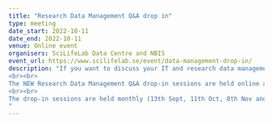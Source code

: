 ```yaml
---
title: "Research Data Management Q&A drop in"
type: meeting
date_start: 2022-10-11
date_end: 2022-10-11
venue: Online event
organisers: SciLifeLab Data Centre and NBIS
event_url: https://www.scilifelab.se/event/data-management-drop-in/
description: "If you want to discuss your IT and research data management needs – join these monthly meetings organised by SciLifeLab Data Centre and NBIS!
<br><br>
The NEW Research Data Management Q&A drop-in sessions are held online and are open for all researchers affiliated with a Swedish university or institute. Discuss data sharing, data repositories, data management plans, compute and storage or other data-related issues with experts from SciLifeLab Data Centre and NBIS.
<br><br>
The drop-in sessions are held monthly (13th Sept, 11th Oct, 8th Nov and 13th Dec) on Zoom: https://uu-se.zoom.us/j/65454079763
"
---
```

